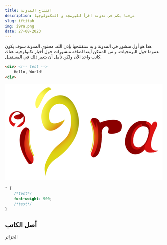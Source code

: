 ```yaml
---
title: افتتاح المدونة
description: مرحبا بكم في مدونة اقرأ للبرمجة و التكنولوجيا
slug: iftitah
img: i9ra.png
date: 27-08-2023
---
```


هذا هو أول منشور في المدونة و به سنفتتحها بإذن الله. 
محتوى المدونة سوف يكون عموما حول البرمجيات. و من الممكن أيضا اضافة منشورات حول أخبار تكنولوجية.
هناك كاتب واحد الأن ولكن نأمل أن يتغير ذلك في المستقبل.

```html
<div> <!-- test -->
	Hello, World!
<div>
```
![image here](./i9ra.png)

```css
* {
	/*test*/
	font-weight: 900;
	/*test*/
}
```

## أصل الكاتب
الجزائر
